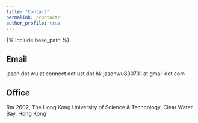 ```yaml
---
title: "Contact"
permalink: /contact/
author_profile: true
---
```


{% include base_path %}

## Email
jason dot wu at connect dot ust dot hk
jasonwu830731 at gmail dot com

## Office
Rm 2602, The Hong Kong University of Science & Technology, Clear Water Bay, Hong Kong

